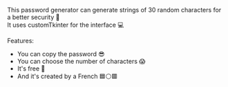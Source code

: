 This password generator can generate strings of 30 random characters for a better security 🔐  
It uses customTkinter for the interface 💻  
  
Features:  
  
  - You can copy the password 😎  
  - You can choose the number of characters 😱  
  - It's free 🤑
  - And it's created by a French 🟦⚪🟥
